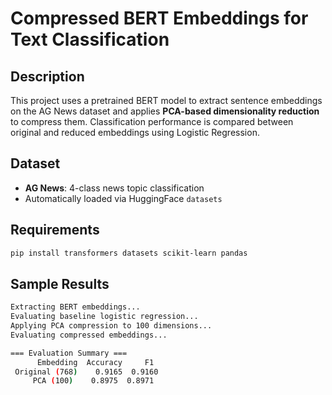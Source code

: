 # Compressed BERT Embeddings for Text Classification

## Description

This project uses a pretrained BERT model to extract sentence embeddings on the AG News dataset and applies **PCA-based dimensionality reduction** to compress them. Classification performance is compared between original and reduced embeddings using Logistic Regression.

## Dataset

- **AG News**: 4-class news topic classification
- Automatically loaded via HuggingFace `datasets`

## Requirements

```bash
pip install transformers datasets scikit-learn pandas
```
## Sample Results
```bash
Extracting BERT embeddings...
Evaluating baseline logistic regression...
Applying PCA compression to 100 dimensions...
Evaluating compressed embeddings...

=== Evaluation Summary ===
      Embedding  Accuracy     F1
 Original (768)    0.9165  0.9160
     PCA (100)    0.8975  0.8971
```
